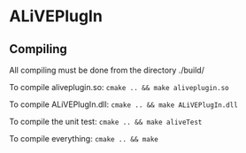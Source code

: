 # ALiVEPlugIn

## Compiling

All compiling must be done from the directory ./build/

To compile aliveplugin.so:
`cmake .. && make aliveplugin.so`

To compile ALiVEPlugIn.dll:
`cmake .. && make ALiVEPlugIn.dll`

To compile the unit test:
`cmake .. && make aliveTest`

To compile everything:
`cmake .. && make`
